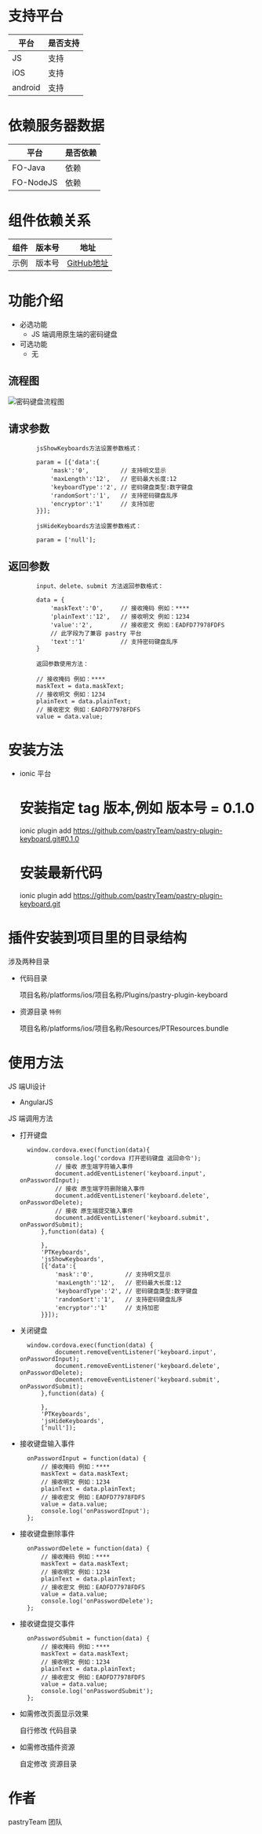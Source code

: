 # 支持平台
>
|平台 | 是否支持 |
|-----|------|
|JS    | 支持    |
|iOS    | 支持    |
|android    | 支持    |

# 依赖服务器数据
>
|平台 | 是否依赖 |
|-----|------|
|FO-Java    | 依赖    |
|FO-NodeJS    | 依赖    |

# 组件依赖关系
>
|组件 | 版本号 | 地址|
|-----|------|----|
|示例    | 版本号    | [GitHub地址](#)|

# 功能介绍
>
* 必选功能
    * JS 端调用原生端的密码键盘
* 可选功能
  * 无

## 流程图

![密码键盘流程图](/image/密码键盘流程.png)

## 请求参数
            jsShowKeyboards方法设置参数格式：
            
            param = [{'data':{
                'mask':'0',         // 支持明文显示
                'maxLength':'12',   // 密码最大长度:12
                'keyboardType':'2', // 密码键盘类型:数字键盘
                'randomSort':'1',   // 支持密码键盘乱序
                'encryptor':'1'     // 支持加密
            }}];
            
            jsHideKeyboards方法设置参数格式：
            
            param = ['null'];
            
## 返回参数
            input、delete、submit 方法返回参数格式：
            
            data = {
                'maskText':'0',     // 接收掩码 例如：****
                'plainText':'12',   // 接收明文 例如：1234
                'value':'2',        // 接收密文 例如：EADFD77978FDFS
                // 此字段为了兼容 pastry 平台
                'text':'1'          // 支持密码键盘乱序
            }
            
            返回参数使用方法：
            
            // 接收掩码 例如：****
            maskText = data.maskText;
            // 接收明文 例如：1234
            plainText = data.plainText;
            // 接收密文 例如：EADFD77978FDFS
            value = data.value;
            
# 安装方法
>
* ionic 平台

    # 安装指定 tag 版本,例如 版本号 = 0.1.0
    ionic plugin add https://github.com/pastryTeam/pastry-plugin-keyboard.git#0.1.0 
    
    # 安装最新代码
    ionic plugin add https://github.com/pastryTeam/pastry-plugin-keyboard.git

# 插件安装到项目里的目录结构
>
涉及两种目录

* 代码目录
        
    项目名称/platforms/ios/项目名称/Plugins/pastry-plugin-keyboard
    
* 资源目录 `特例`

    项目名称/platforms/ios/项目名称/Resources/PTResources.bundle

# 使用方法
>
JS 端UI设计

* AngularJS

>
JS 端调用方法

* 打开键盘

        window.cordova.exec(function(data){
                console.log('cordova 打开密码键盘 返回命令');
                // 接收 原生端字符输入事件
                document.addEventListener('keyboard.input', onPasswordInput);
                // 接收 原生端字符删除输入事件
                document.addEventListener('keyboard.delete', onPasswordDelete);
                // 接收 原生端提交输入事件
                document.addEventListener('keyboard.submit', onPasswordSubmit);
            },function(data) {
    
            },
            'PTKeyboards',
            'jsShowKeyboards',
            [{'data':{
                'mask':'0',         // 支持明文显示
                'maxLength':'12',   // 密码最大长度:12
                'keyboardType':'2', // 密码键盘类型:数字键盘
                'randomSort':'1',   // 支持密码键盘乱序
                'encryptor':'1'     // 支持加密
            }}]); 

* 关闭键盘

        window.cordova.exec(function(data) {
                document.removeEventListener('keyboard.input', onPasswordInput);
                document.removeEventListener('keyboard.delete', onPasswordDelete);
                document.removeEventListener('keyboard.submit', onPasswordSubmit);
            },function(data) {

            },
            'PTKeyboards',
            'jsHideKeyboards',
            ['null']);
            
* 接收键盘输入事件

        onPasswordInput = function(data) {
            // 接收掩码 例如：****
            maskText = data.maskText;
            // 接收明文 例如：1234
            plainText = data.plainText;
            // 接收密文 例如：EADFD77978FDFS
            value = data.value;
            console.log('onPasswordInput');
        };

* 接收键盘删除事件

        onPasswordDelete = function(data) {
            // 接收掩码 例如：****
            maskText = data.maskText;
            // 接收明文 例如：1234
            plainText = data.plainText;
            // 接收密文 例如：EADFD77978FDFS
            value = data.value;
            console.log('onPasswordDelete');
        };

* 接收键盘提交事件

        onPasswordSubmit = function(data) {
            // 接收掩码 例如：****
            maskText = data.maskText;
            // 接收明文 例如：1234
            plainText = data.plainText;
            // 接收密文 例如：EADFD77978FDFS
            value = data.value;
            console.log('onPasswordSubmit');
        };

>
* 如需修改页面显示效果
        
    自行修改 代码目录

> 
* 如需修改插件资源
        
    自定修改 资源目录
         
# 作者
>
pastryTeam 团队

